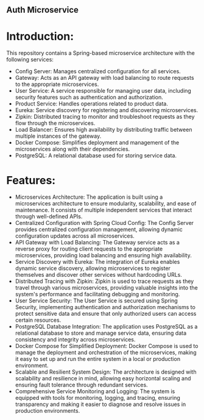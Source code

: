 ## Auth Microservice
# Introduction:
This repository contains a Spring-based microservice architecture with the following services:
- Config Server: Manages centralized configuration for all services.
- Gateway: Acts as an API gateway with load balancing to route requests to the appropriate microservices.
- User Service: A service responsible for managing user data, including security features such as authentication and authorization.
- Product Service: Handles operations related to product data.
- Eureka: Service discovery for registering and discovering microservices.
- Zipkin: Distributed tracing to monitor and troubleshoot requests as they flow through the microservices.
- Load Balancer: Ensures high availability by distributing traffic between multiple instances of the gateway.
- Docker Compose: Simplifies deployment and management of the microservices along with their dependencies.
- PostgreSQL: A relational database used for storing service data.

# Features:
- Microservices Architecture: The application is built using a microservices architecture to ensure modularity, scalability, and ease of maintenance. It consists of multiple independent services that interact through well-defined APIs.
- Centralized Configuration with Spring Cloud Config: The Config Server provides centralized configuration management, allowing dynamic configuration updates across all microservices.
- API Gateway with Load Balancing: The Gateway service acts as a reverse proxy for routing client requests to the appropriate microservices, providing load balancing and ensuring high availability.
- Service Discovery with Eureka: The integration of Eureka enables dynamic service discovery, allowing microservices to register themselves and discover other services without hardcoding URLs.
- Distributed Tracing with Zipkin: Zipkin is used to trace requests as they travel through various microservices, providing valuable insights into the system's performance and facilitating debugging and monitoring.
- User Service Security: The User Service is secured using Spring Security, implementing authentication and authorization mechanisms to protect sensitive data and ensure that only authorized users can access certain resources.
- PostgreSQL Database Integration: The application uses PostgreSQL as a relational database to store and manage service data, ensuring data consistency and integrity across microservices.
- Docker Compose for Simplified Deployment: Docker Compose is used to manage the deployment and orchestration of the microservices, making it easy to set up and run the entire system in a local or production environment.
- Scalable and Resilient System Design: The architecture is designed with scalability and resilience in mind, allowing easy horizontal scaling and ensuring fault tolerance through redundant services.
- Comprehensive Service Monitoring and Logging: The system is equipped with tools for monitoring, logging, and tracing, ensuring transparency and making it easier to diagnose and resolve issues in production environments.
